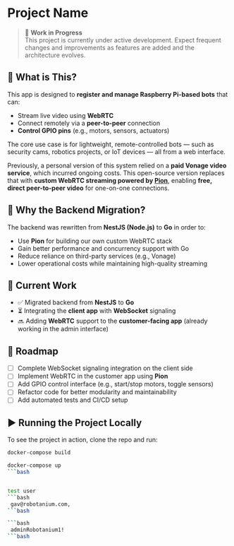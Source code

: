 # Project Name

> 🚧 **Work in Progress**  
This project is currently under active development. Expect frequent changes and improvements as features are added and the architecture evolves.

## 📌 What is This?

This app is designed to **register and manage Raspberry Pi-based bots** that can:

- Stream live video using **WebRTC**
- Connect remotely via a **peer-to-peer** connection
- **Control GPIO pins** (e.g., motors, sensors, actuators)

The core use case is for lightweight, remote-controlled bots — such as security cams, robotics projects, or IoT devices — all from a web interface.

Previously, a personal version of this system relied on a **paid Vonage video service**, which incurred ongoing costs. This open-source version replaces that with **custom WebRTC streaming powered by [Pion](https://github.com/pion/webrtc)**, enabling **free, direct peer-to-peer video** for one-on-one connections.

## 🔄 Why the Backend Migration?

The backend was rewritten from **NestJS (Node.js)** to **Go** in order to:

- Use **Pion** for building our own custom WebRTC stack
- Gain better performance and concurrency support with Go
- Reduce reliance on third-party services (e.g., Vonage)
- Lower operational costs while maintaining high-quality streaming

## 🔧 Current Work

- ✅ Migrated backend from **NestJS** to **Go**
- ⏳ Integrating the **client app** with **WebSocket** signaling
- 🔜 Adding **WebRTC** support to the **customer-facing app** (already working in the admin interface)

## 🧭 Roadmap

- [ ] Complete WebSocket signaling integration on the client side
- [ ] Implement WebRTC in the customer app using **Pion**
- [ ] Add GPIO control interface (e.g., start/stop motors, toggle sensors)
- [ ] Refactor code for better modularity and maintainability
- [ ] Add automated tests and CI/CD setup

## ▶️ Running the Project Locally

To see the project in action, clone the repo and run:

```bash
docker-compose build
```
```bash
docker-compose up
```bash


test user
```bash
 gav@robotanium.com,
```bash

```bash
 adminRobotanium1!
```bash

